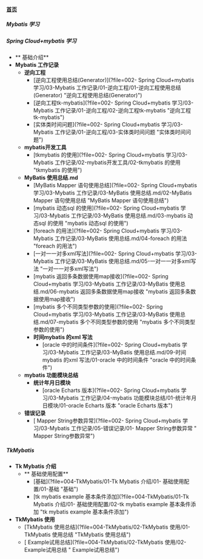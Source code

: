 
#### [首页](?file=home-首页)

##### Mybatis 学习

#####  Spring Cloud+mybatis 学习
- ** 基础介绍**
- **Mybatis 工作记录**
    - **逆向工程**
        - [逆向工程使用总结&#40;Generator&#41;](?file=002- Spring Cloud+mybatis 学习/03-Mybatis 工作记录/01-逆向工程/01-逆向工程使用总结&#40;Generator&#41; "逆向工程使用总结&#40;Generator&#41;")
        - [逆向工程tk-mybatis](?file=002- Spring Cloud+mybatis 学习/03-Mybatis 工作记录/01-逆向工程/02-逆向工程tk-mybatis "逆向工程tk-mybatis")
        - [实体类时间问题](?file=002- Spring Cloud+mybatis 学习/03-Mybatis 工作记录/01-逆向工程/03-实体类时间问题 "实体类时间问题")
    - **mybatis开发工具**
        - [tkmybatis 的使用](?file=002- Spring Cloud+mybatis 学习/03-Mybatis 工作记录/02-mybatis开发工具/02-tkmybatis 的使用 "tkmybatis 的使用")
    - **MyBatis 使用总结.md**
        - [MyBatis Mapper 语句使用总结](?file=002- Spring Cloud+mybatis 学习/03-Mybatis 工作记录/03-MyBatis 使用总结.md/02-MyBatis Mapper 语句使用总结 "MyBatis Mapper 语句使用总结")
        - [mybatis 动态sql 的使用](?file=002- Spring Cloud+mybatis 学习/03-Mybatis 工作记录/03-MyBatis 使用总结.md/03-mybatis 动态sql 的使用 "mybatis 动态sql 的使用")
        - [foreach 的用法](?file=002- Spring Cloud+mybatis 学习/03-Mybatis 工作记录/03-MyBatis 使用总结.md/04-foreach 的用法 "foreach 的用法")
        - [一对一一对多xml写法](?file=002- Spring Cloud+mybatis 学习/03-Mybatis 工作记录/03-MyBatis 使用总结.md/05-一对一一对多xml写法 "一对一一对多xml写法")
        - [mybatis 返回多条数据使用map接收](?file=002- Spring Cloud+mybatis 学习/03-Mybatis 工作记录/03-MyBatis 使用总结.md/06-mybatis 返回多条数据使用map接收 "mybatis 返回多条数据使用map接收")
        - [mybatis 多个不同类型参数的使用](?file=002- Spring Cloud+mybatis 学习/03-Mybatis 工作记录/03-MyBatis 使用总结.md/07-mybatis 多个不同类型参数的使用 "mybatis 多个不同类型参数的使用")
        - **时间mybatis  的xml 写法**
            - [oracle 中的时间条件](?file=002- Spring Cloud+mybatis 学习/03-Mybatis 工作记录/03-MyBatis 使用总结.md/09-时间mybatis  的xml 写法/01-oracle 中的时间条件 "oracle 中的时间条件")
    - **mybatis 功能模块总结**
        - **统计年月日模块**
            - [oracle Echarts 版本](?file=002- Spring Cloud+mybatis 学习/03-Mybatis 工作记录/04-mybatis 功能模块总结/01-统计年月日模块/01-oracle Echarts 版本 "oracle Echarts 版本")
    - **错误记录**
        - [ Mapper String参数异常](?file=002- Spring Cloud+mybatis 学习/03-Mybatis 工作记录/05-错误记录/01- Mapper String参数异常 " Mapper String参数异常")

##### TkMybatis
- **Tk Mybatis 介绍**
    - ** 基础使用配置**
        - [基础](?file=004-TkMybatis/01-Tk Mybatis 介绍/01- 基础使用配置/01-基础 "基础")
        - [tk mybatis example 基本条件添加](?file=004-TkMybatis/01-Tk Mybatis 介绍/01- 基础使用配置/02-tk mybatis example 基本条件添加 "tk mybatis example 基本条件添加")
- **TkMybatis 使用**
    - [TkMybatis 使用总结](?file=004-TkMybatis/02-TkMybatis 使用/01-TkMybatis 使用总结 "TkMybatis 使用总结")
    - [ Example试用总结](?file=004-TkMybatis/02-TkMybatis 使用/02- Example试用总结 " Example试用总结")
